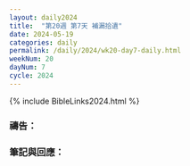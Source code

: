 ```yaml
---
layout: daily2024
title:  "第20週 第7天 補漏拾遺"
date: 2024-05-19
categories: daily
permalink: /daily/2024/wk20-day7-daily.html
weekNum: 20
dayNum: 7
cycle: 2024
---
```


{% include BibleLinks2024.html %}

### 禱告：

### 筆記與回應：
